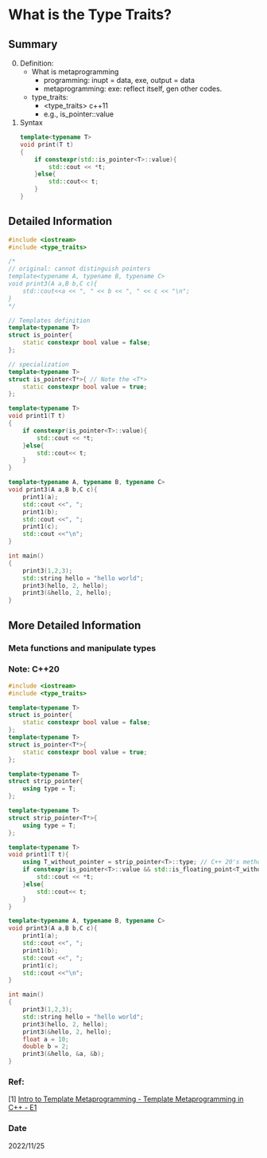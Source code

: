 # What is the Type Traits?

## Summary
0. Definition:    
    - What is metaprogramming
        - programming: inupt = data, exe, output = data
        - metaprogramming: exe: reflect itself, gen other codes.
    - type_traits:
        - <type_traits> c++11
        - e.g., is_pointer<T>::value
1. Syntax
    ~~~c++
    template<typename T>
    void print(T t)
    {
        if constexpr(std::is_pointer<T>::value){
            std::cout << *t;
        }else{
            std::cout<< t;
        }
    }
    ~~~


## Detailed Information
    
~~~c++
#include <iostream>
#include <type_traits>

/*
// original: cannot distinguish pointers
template<typename A, typename B, typename C>
void print3(A a,B b,C c){
    std::cout<<a << ", " << b << ", " << c << "\n";
}
*/

// Templates definition
template<typename T>
struct is_pointer{
    static constexpr bool value = false;
};

// specialization
template<typename T>
struct is_pointer<T*>{ // Note the <T*>
    static constexpr bool value = true;
};

template<typename T>
void print1(T t)
{
    if constexpr(is_pointer<T>::value){
        std::cout << *t;
    }else{
        std::cout<< t;
    }
}

template<typename A, typename B, typename C>
void print3(A a,B b,C c){
    print1(a);
    std::cout <<", ";
    print1(b);
    std::cout <<", ";
    print1(c);
    std::cout <<"\n";
}

int main()
{
    print3(1,2,3);
    std::string hello = "hello world";
    print3(hello, 2, hello);
    print3(&hello, 2, hello);
}
~~~

## More Detailed Information
### Meta functions and manipulate types
### Note: C++20
~~~c++
#include <iostream>
#include <type_traits>

template<typename T>
struct is_pointer{
    static constexpr bool value = false;
};
template<typename T>
struct is_pointer<T*>{
    static constexpr bool value = true;
};

template<typename T>
struct strip_pointer{
    using type = T;
};

template<typename T>
struct strip_pointer<T*>{
    using type = T;
};

template<typename T>
void print1(T t){
    using T_without_pointer = strip_pointer<T>::type; // C++ 20's method
    if constexpr(is_pointer<T>::value && std::is_floating_point<T_without_pointer>::value){
        std::cout << *t;
    }else{
        std::cout<< t;
    }
}

template<typename A, typename B, typename C>
void print3(A a,B b,C c){
    print1(a);
    std::cout <<", ";
    print1(b);
    std::cout <<", ";
    print1(c);
    std::cout <<"\n";
}

int main()
{
    print3(1,2,3);
    std::string hello = "hello world";
    print3(hello, 2, hello);
    print3(&hello, 2, hello);
    float a = 10;
    double b = 2;
    print3(&hello, &a, &b);
}
~~~


### Ref:
[1] [Intro to Template Metaprogramming - Template Metaprogramming in C++ - E1](https://www.youtube.com/watch?v=VBI6TSo8Zog&list=PLWxziGKTUvQFIsbbFcTZz7jOT4TMGnZBh)

### Date
2022/11/25